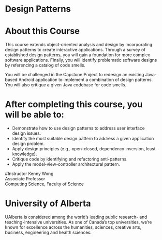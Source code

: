 # Design Patterns


# About this Course
This course extends object-oriented analysis and design by incorporating design patterns to create interactive applications. Through a survey of established design patterns, you will gain a foundation for more complex software applications. Finally, you will identify problematic software designs by referencing a catalog of code smells.

You will be challenged in the Capstone Project to redesign an existing Java-based Android application to implement a combination of design patterns. You will also critique a given Java codebase for code smells.


# After completing this course, you will be able to: 
- Demonstrate how to use design patterns to address user interface design issues.	
- Identify the most suitable design pattern to address a given application design problem.	
- Apply design principles (e.g., open-closed, dependency inversion, least knowledge).	
- Critique code by identifying and refactoring anti-patterns.
- Apply the model-view-controller architectural pattern.


#Instructor
Kenny Wong <br>
Associate Professor<br>
Computing Science, Faculty of Science


# University of Alberta
UAlberta is considered among the world’s leading public research- and teaching-intensive universities. As one of Canada’s top universities, we’re known for excellence across the humanities, sciences, creative arts, business, engineering and health sciences.
